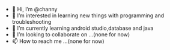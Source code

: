 - 👋 Hi, I’m @channy
- 👀 I’m interested in learning new things with programming and troubleshooting
- 🌱 I’m currently learning android studio,database and java
- 💞️ I’m looking to collaborate on ...(none for now)
- 📫 How to reach me ...(none for now)

<!---
channy404/channy404 is a ✨ special ✨ repository because its `README.md` (this file) appears on your GitHub profile.
You can click the Preview link to take a look at your changes.
--->
